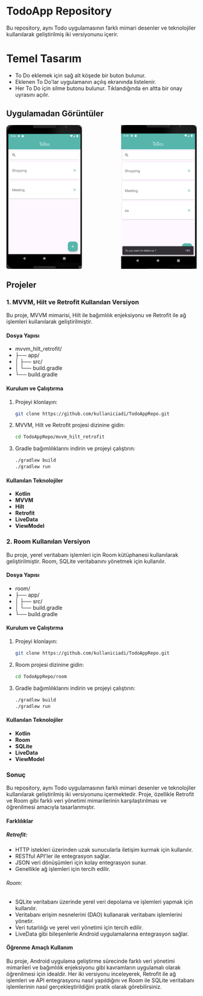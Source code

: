 # TodoApp Repository

Bu repository, aynı Todo uygulamasının farklı mimari desenler ve teknolojiler kullanılarak geliştirilmiş iki versiyonunu içerir.
# Temel Tasarım
- To Do eklemek için sağ alt köşede bir buton bulunur.
- Eklenen To Do'lar uygulamanın açılış ekranında listelenir.
- Her To Do için silme butonu bulunur. Tıklandığında en altta bir onay uyrasını açılır.
  
## Uygulamadan Görüntüler
<div style="display: flex; justify-content: space-between;">
<img src="todoappscreenshot1.png" alt="Ekran Görüntüsü 1" width="200">
<img src="todoappscreenshot3.png" alt="Ekran Görüntüsü 3" width="200">
</div>

## Projeler

### 1. MVVM, Hilt ve Retrofit Kullanılan Versiyon
Bu proje, MVVM mimarisi, Hilt ile bağımlılık enjeksiyonu ve Retrofit ile ağ işlemleri kullanılarak geliştirilmiştir.

#### Dosya Yapısı
- mvvm_hilt_retrofit/
- ├── app/
- │ ├── src/
- │ └── build.gradle
- └── build.gradle
#### Kurulum ve Çalıştırma
1. Projeyi klonlayın:
    ```bash
    git clone https://github.com/kullaniciadi/TodoAppRepo.git
    ```
2. MVVM, Hilt ve Retrofit projesi dizinine gidin:
    ```bash
    cd TodoAppRepo/mvvm_hilt_retrofit
    ```
3. Gradle bağımlılıklarını indirin ve projeyi çalıştırın:
    ```bash
    ./gradlew build
    ./gradlew run
    ```

#### Kullanılan Teknolojiler
- **Kotlin**
- **MVVM**
- **Hilt**
- **Retrofit**
- **LiveData**
- **ViewModel**

### 2. Room Kullanılan Versiyon
Bu proje, yerel veritabanı işlemleri için Room kütüphanesi kullanılarak geliştirilmiştir. Room, SQLite veritabanını yönetmek için kullanılır.

#### Dosya Yapısı
- room/
- ├── app/
- │ ├── src/
- │ └── build.gradle
- └── build.gradle
#### Kurulum ve Çalıştırma
1. Projeyi klonlayın:
    ```bash
    git clone https://github.com/kullaniciadi/TodoAppRepo.git
    ```
2. Room projesi dizinine gidin:
    ```bash
    cd TodoAppRepo/room
    ```
3. Gradle bağımlılıklarını indirin ve projeyi çalıştırın:
    ```bash
    ./gradlew build
    ./gradlew run
    ```

#### Kullanılan Teknolojiler
- **Kotlin**
- **Room**
- **SQLite**
- **LiveData**
- **ViewModel**

### Sonuç
Bu repository, aynı Todo uygulamasının farklı mimari desenler ve teknolojiler kullanılarak geliştirilmiş iki versiyonunu içermektedir. Proje, özellikle Retrofit ve Room gibi farklı veri yönetimi mimarilerinin karşılaştırılması ve öğrenilmesi amacıyla tasarlanmıştır.

#### Farklılıklar
##### Retrofit:

- HTTP istekleri üzerinden uzak sunucularla iletişim kurmak için kullanılır.
- RESTful API'ler ile entegrasyon sağlar.
- JSON veri dönüşümleri için kolay entegrasyon sunar.
- Genellikle ağ işlemleri için tercih edilir.
###### Room:

- SQLite veritabanı üzerinde yerel veri depolama ve işlemleri yapmak için kullanılır.
- Veritabanı erişim nesnelerini (DAO) kullanarak veritabanı işlemlerini yönetir.
- Veri tutarlılığı ve yerel veri yönetimi için tercih edilir.
- LiveData gibi bileşenlerle Android uygulamalarına entegrasyon sağlar.

#### Öğrenme Amaçlı Kullanım
Bu proje, Android uygulama geliştirme sürecinde farklı veri yönetimi mimarileri ve bağımlılık enjeksiyonu gibi kavramların uygulamalı olarak öğrenilmesi için idealdir. Her iki versiyonu inceleyerek, Retrofit ile ağ işlemleri ve API entegrasyonu nasıl yapıldığını ve Room ile SQLite veritabanı işlemlerinin nasıl gerçekleştirildiğini pratik olarak görebilirsiniz.
